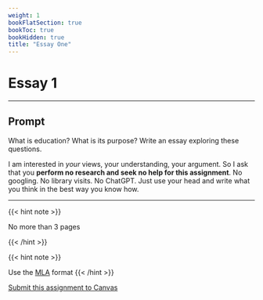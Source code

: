 ```yaml
---
weight: 1
bookFlatSection: true
bookToc: true
bookHidden: true
title: "Essay One"
---
```


# Essay 1

---

## Prompt



What is education? What is its purpose? Write an essay exploring these questions. 

I am interested in *your* views, your understanding, your argument. So I ask that you **perform no research and seek no help for this assignment**. No googling. No library visits. No ChatGPT. Just use your head and write what you think in the best way you know how.

---

{{< hint note >}} 

<span style="color: var(--circle-dots)"><i class="far fa-dot-circle"></i></span> No more than 3 pages

{{< /hint >}} 

{{< hint note >}} 

<span style="color: var(--circle-dots)"><i class="far fa-dot-circle"></i></span> Use the [MLA](/resources/open-handbook/chapter-11-mla/) format
{{< /hint >}} 

<!---

{{< hint note >}}
<span style="color: var(--readings)"><i class="fas fa-circle"></i></i></span> **Final Revision**: Changes of Mind
{{< /hint >}}

In our first course reading by Nicholson Baker, we encountered an inquiry into an everyday human phenomenon: the changing of our minds. Since changes of mind are such common and universal human experiences, we tend to write them off as easily explicable events that neither invite nor merit critical analysis, skepticism, or wonder. However, Baker's analysis utterly defamiliarizes these mental revisions, revealing that beneath this ordinary and seemingly banal experience lies something unexpected, strange, unsettling, and complex. While it is not the explicit focus of his piece, Baker's argument exposes how our habitual experience often produces a false sense of certainty that actively prevents us from discovery. In an odd way, our positive knowledge and understanding may become a kind of handicap that prevents us from seeing with clarity.

Baker's knack of finding the odd in the familiar is a good model for the analytical skills that we want you to develop in this writing course and beyond. When we utter buzzwords like "critical thinking," this is certainly part of what we mean to suggest. We are developing a capacity to momentarily set aside the conceptual shortcuts and cognitive categories that our brains use to quickly assign meaning to our experiences so that these schema do not obscure our attempts to notice and understand. While our views are always partial and conditioned by powerful social forces that are difficult to escape, it is possible to train ourselves to approach the world with fewer preconceptions.

I would like you to write a short reflection on your first essay and our course together. Did our reading(s) or conversation unsettle your belief or cause you to see something new about education? Your first draft and this response will essentially become artifacts memorializing the transformation of your thinking—a way of measuring the distance you've traveled between your earlier idea and the change of mind you've experienced.  
--->


<!---
{{< details "Revising With Close Reading" open >}}

## Changes of Mind

In our first course reading by Nicholson Baker, we encountered an inquiry into an everyday human phenomenon: the changing of our minds. Since changes of mind are such common and universal human experiences, we tend to write them off as easily explicable events that neither invite nor merit critical analysis, skepticism, or wonder. However, Baker's analysis utterly defamiliarizes these mental revisions, revealing that beneath this ordinary and seemingly banal experience lies something unexpected, strange, unsettling, and complex. While it is not the explicit focus of his piece, Baker's argument exposes how our habitual experience often produces a false sense of certainty that actively prevents us from discovery. In an odd way, our positive knowledge and understanding may become a kind of handicap that prevents us from seeing with clarity.

Baker's knack of finding the odd in the familiar is a good model for the analytical skills that we want you to develop in this writing course and beyond. When we utter buzzwords like "critical thinking," this is certainly part of what we mean to suggest. We are developing a capacity to momentarily set aside the conceptual shortcuts and cognitive categories that our brains use to quickly assign meaning to our experiences so that these schema do not obscure our attempts to notice and understand. While our views are always partial and conditioned by powerful social forces that are difficult to escape, it is possible to train ourselves to approach the world with fewer preconceptions—with what James Clerk Maxwell called a "thoroughly conscious ignorance." 

During the term I would like you to keep on the lookout for passages in our course readings that seem difficult to square with your understanding of education—moments in the text that make you pause and rethink what you formerly believed to be true. These passages should present an interpretive difficulty or be "problematic" in the sense that their meaning is a challenge to decode; however, they should also present a difficulty for you in the sense that their properly decoded meaning represents a challenge to your prior views on education, especially as you described them in your first draft. How does the passage unsettle your belief or cause you to see something new about your experience of education? What do you understand the passage to mean and what does the passage mean for your understanding?

Your revised essay should perform a deep textual analysis of one of these passages, a practice we often refer to as ``close reading.`` A close reading is an effort to explain to your audience what a passage means *using only the words in the text as evidence*. If you've never heard of this term before, don't worry. We'll gain practice in close reading during our term together, in class and in our [field notebooks](/resources/project-grain-elevator/field-notes/). 

While I suppose it is possible that no passage in our reading presents you with a moment's doubt or uncertainty, it is highly improbable. It is far more likely that our readings and your analysis of your chosen passage will serve to fundamentally challenge or problematize your earlier thinking, requiring a radical reworking of your original ideas. Thus, your final draft will be a unique, perhaps utterly incommensurable, argument that emerges or becomes necessary as a result of the discoveries you make during the close reading. In short, the revision should register how you've changed your mind on the topic based on new evidence. Your two essay drafts will essentially become artifacts memorializing the transformation of your thinking—a way of measuring the distance you've traveled between your earlier idea and the change of mind you've experienced. 

Your last draft is due on our final class meeting. The subject of discussion that day will be the intellectual journey these two drafts signify.

{{< hint note >}} 
<span style="color: var(--circle-dots)"><i class="far fa-dot-circle"></i></span> Final draft: 1200 words
{{< /hint >}} 

{{< hint note >}} 
<span style="color: var(--circle-dots)"><i class="far fa-dot-circle"></i></span> Use the [MLA](/resources/open-handbook/chapter-11-mla/) format
{{< /hint >}} 

{{< /details >}}

--->

<!---

{{< details "Revising with Close Reading" >}}

## Revising with Close Readings

This short essay will be revised at several points during the term. After we complete each of our course readings, I ask that you revise your initial argument by performing a [close reading](/resources/project-grain-elevator/thought-machines/). Don't worry if you've never heard the term `close reading` before; we will practice this form of deep textual analysis in the coming weeks using our [field notebooks](/resources/project-grain-elevator/field-notes/). 

Each revision will begin by choosing a passage from the new reading that speaks in some way to the thinking present in your previous draft. While it is possible that the passage may be used to augment and support your initial claims about education, it is *far* more likely that your analysis of the passage will serve to fundamentally challenge or problematize your earlier thinking, requiring a radical reworking of your ideas. Thus, each draft will be a unique, perhaps utterly incommensurable, argument that emerges or becomes necessary as a result of the discoveries you make during the close reading. In short, each revision should register how you've changed your mind on the topic based on new evidence; your essay drafts will essentially become artifacts memorializing the transformations of your thinking. 

An important requirement for these revisions is that *the main claim or stance you took as your focus in the first draft should be preserved in the subsequent one*, ensuring that there is a thread connecting each version of the essay throughout the course. For example, if you first argued that the purpose of education is to help us learn important skills, then the subsequent essay should also take that idea as its starting point. You might find yourself writing: "Before I thought the purpose of education was X, but an implication of Y's argument makes me see that the purpose of education is actually Z." As a result, in each new draft your future self may end up arguing vociferously against your past self's thinking because of the new evidence you've discovered through the close reading.

Your last draft is due on our final class meeting. The subject of discussion that day will be the intellectual journey these drafts signify. 

{{< hint note >}} 

<span style="color: var(--circle-dots)"><i class="far fa-dot-circle"></i></span> Your final draft at the end of the term should be around 1,200 words.

{{< /hint >}} 

{{< /details >}}

--->

<!---

{{< details "Essay 1 Revision" >}}

#

Sigh...

Formal education is one of the central features of our lives---a deep, organizing structure that has shaped and influenced us in profound and unaccountable ways. Education, like culture more broadly, is so ordinary and pervasive that it has become thoroughly naturalized, its powerful influence rendered virtually invisible to us. Education, in short, is just something that we've always done, something that has always been with us, something that is self-evidently the right and obvious thing to do---part of the everyday backdrop of life that we take for granted and rarely consider critically. 

Although it is quite difficult to escape the naturalizing trance that comes from our habitual exposure to such common features of our lifeworld, it is important to develop a capacity for this form of analysis---to see more clearly the weird within the familiar. Let's attempt to do something like this now: take a step outside of your own experience of formal education and try to gain some distance on the practices and normalizing structures that have been such a large part of your life since before you can even remember. Try to set aside all you know. Defamiliarize these experiences: hold them at a distance and try to look at them with a fresh perspective, as if for the first time. What do you see? This will require some effort: it is quite difficult to step outside of the automaticity that we fall into when we confront something that we think know well. Our knowledge and familiarity and comfort with a thing often blinds us to new insights about it; in an odd sense, our knowledge can be a handicap. 

---

#### <p style="text-align: center;"><span style="color: var(--due)"><i class="fa-brands fa-reddit-alien"></i> Alien Ethnography</span></p>

---

It might be helpful to begin your thinking by adopting the objective, cold analysis of some alien sociologist from outer space who has traveled many light-years to study the ways of humans. 

After cultivating this perspective, ask yourself: Are the purposes of education we commonly cite (perhaps even the ones you argued for in your first draft) actually reflected in how we construct systems of education? If not, what values does education truly seem to promote when we look at it in this new light? Does education as we have known it have some occulted or clandestine goals or purposes? Are there things that seem odd or counterproductive or wrong in how we go about education? Why do we do the things we do? Why have we built the educational institutions that we have? Are these "educational" experiences and structures actually promoting what we claim they do?

---

- Write a `response` to your first draft at the conclusion of your current one exploring these (or related) questions. 

- To help you in this work, gather the syllabi from your other two courses and closely examine these textual artifacts, like an archaeologist unearthing a shard of pottery in the desert. What do you make of these things? Since you are entering the new (and strange) culture of higher education, these textual artifacts may help you understand the values, ideas, preconceptions, and preoccupations that have authority there. 

- Your final draft should be about 1,500 words in length.

{{< /details >}}

---
--->

<!---
{{< hint note >}} 
<span style="color: var(--readings)"><i class="fas fa-clipboard"></i></span> First Draft Notes
{{< /hint >}} 

{{< details "Topic Sentences and Unified Paragraphs" >}}

#

## Topic Sentences 

`Topic sentences` function like a miniature `thesis` that communicates the purpose or main idea of a paragraph. It is important that your topic sentences are clear and accurately reflect the nature of the paragraph it initiates.

Most commonly, topic sentences are strong, declarative statements that make a `claim`. The sentences that follow the topic sentence in the paragraph are used to support that claim. However, a topic sentence may also be a question. In this case, the sentences that follow the topic sentence are used to move toward a conclusion or further develop the question.

### <i class="fas fa-lightbulb"></i> Some generally good advice about topic sentences:

1. Use the topic sentence of each paragraph to clearly state the subject or focus of the paragraph. If the paragraph and topic sentence are not in sync, or if the topic sentence doesn't actually state the nature of the paragraph, you need to revise it.

2. Use the topic sentence to set forth a `claim` that supports the thesis and drives the argument forward. This is not a hard rule, and there are other ways to start a paragraph, but it is a strong way that helps keep you focused.

Compare:

- <span style="color: var(--due)"><i class="fas fa-times-circle"></i></span> My high school has a unique program that allowed students to experiment and explore. 

- <span style="color: var(--in-class)"><i class="fas fa-check-circle"></i></span> Education facilitates inquiry and exploration, which are critical needs in the life of every human being.

More information on topic sentences, including examples, here in the [*Open Handbook*](/resources/open-handbook/chapter-7). 

---

## Paragraphs 

### <i class="fas fa-lightbulb"></i> Some generally good advice about paragraphs:

Paragraphs should be *unified*: every sentence in the paragraph should focus in some way on the main idea expressed in the `topic sentence`. Further, the paragraph’s individual sentences should be presented in a logical order and flow naturally from one to the other. While this is not a strict rule, it may be helpful to think of paragraphs as miniature essays, each with their own thesis, development, and proof. 

- More information on paragraphs, including examples, here in the [*Open Handbook*](/resources/open-handbook/chapter-7). 


{{< /details >}}



{{< details "Everyday vs. Every day" >}}
#

In the first draft I saw many students who were confused about **everyday** (as one word) and **every day** (as two words). They are very different in their meanings:


- <span style="color: var(--circle-dots)"><i class="far fa-dot-circle"></i></span> **everyday**: *adj*. As one word you use it to mean that something is *ordinary* or *common*. In fact, just substitute one of those words in place of everyday to see if the sentence still makes sense. 

- <span style="color: var(--circle-dots)"><i class="far fa-dot-circle"></i></span> **every day** *adv*. As two words it is an adverbial phrase that means "each day" or "daily," a reference to the frequency of a certain action.


---

- <span style="color: var(--due)"><i class="fas fa-times-circle"></i></span> My son eats oatmeal everyday. 

- <span style="color: var(--in-class)"><i class="fas fa-check-circle"></i></span> My son eats oatmeal every day.


---

- <span style="color: var(--in-class)"><i class="fas fa-check-circle"></i></span> The everyday struggles of many Americans are truly heartbreaking.

- <span style="color: var(--due)"><i class="fas fa-times-circle"></i></span> The every day struggles of many Americans are truly heartbreaking.

---

## The <i class="fas fa-bomb"></i> F-bomb solution™

For no particular reason I have discovered that if you can put an f-bomb between **every** and **day** then it should be *two words*:

- <span style="color: var(--in-class)"><i class="fas fa-check-circle"></i></span>  I go to the store every [f*ing] day. 

- <span style="color: var(--due)"><i class="fas fa-times-circle"></i></span> These are my every [f*ing] day pants.

A clever way to remember this:

+ Every <i class="fas fa-bomb"></i> day (See the space? An F-bomb fits in there. Two words.)

+ Everyday (No space for the bomb. One word.)

{{< /details >}}

{{< details "Comma Splices and Semicolons" >}}
#

### Semicolons

**A. Used to separate a series of items containing commas.** (Not very common).

- <span style="color: var(--due)"><i class="fas fa-times-circle"></i></span> I went to London, England, Paris, France, Bristol, Tennessee, and Berlin, Germany. 

- <span style="color: var(--in-class)"><i class="fas fa-check-circle"></i></span> I went to London, England; Paris, France; Bristol, Tennessee; and Berlin, Germany. 

**B.  Used to link two independent clauses to suggest a connection.** (Very common).

- <span style="color: var(--in-class)"><i class="fas fa-check-circle"></i></span> My son had trouble sleeping last night; I shouldn't have given him that chocolate cupcake.

- <span style="color: var(--in-class)"><i class="fas fa-check-circle"></i></span> Americans say they appreciate the hard work of teachers; however, very few are willing to pay them a decent wage. 

**C.  Things you don't do with semicolons**.

- <span style="color: var(--due)"><i class="fas fa-times-circle"></i></span> Please get three things from the store; bread, milk, and a *lot* of beer.

- <span style="color: var(--in-class)"><i class="fas fa-check-circle"></i></span> Please get three things from the store: bread, milk, and a *lot* of beer.  

### Comma splice errors

A comma splice error occurs when you use a comma to connect two independent clauses: 

- <span style="color: var(--due)"><i class="fas fa-times-circle"></i></span> I love my red truck, it is a Chevy Colorado. 

- <span style="color: var(--in-class)"><i class="fas fa-check-circle"></i></span> I love my red truck. It is a Chevy Colorado. 

- <span style="color: var(--in-class)"><i class="fas fa-check-circle"></i></span> I love my red truck; it is a Chevy Colorado. 

{{< /details >}}

{{< details "The Em Dash — " >}}

#

The **em dash** is perhaps the most versatile punctuation mark: it can function like a comma, colon, or parentheses. In formal writing it is used to indicate extra information or an aside---much as you would do with commas, colons, or parentheses. There is a good explainer on this punctuation mark on the [Merriam-Webster site](https://www.merriam-webster.com/words-at-play/em-dash-en-dash-how-to-use). The two most common uses in formal writing are displayed here:

- <span style="color: var(--due)"><i class="fas fa-times-circle"></i></span> The Soviets gave us the greatest exercise tool ever invented - the kettlebell. 
- <span style="color: var(--in-class)"><i class="fas fa-check-circle"></i></span> The Soviets gave us the greatest exercise tool ever invented—the kettlebell. 

- <span style="color: var(--in-class)"><i class="fas fa-check-circle"></i></span> The Soviet-Afghan War---a main contributor to the fall of the Soviet Union---has received increased scrutiny by scholars as America's mission there has foundered. 

{{< /details >}}

{{< details "Emphasis " >}}

#

How do you show emphasis in formal writing?

- <span style="color: var(--due)"><i class="fas fa-times-circle"></i></span> Unless I am being unusually calculating, I don't DECIDE to befriend someone . . . 

- <span style="color: var(--due)"><i class="fas fa-times-circle"></i></span> Unless I am being unusually calculating, I don't **decide** to befriend someone . . .

- <span style="color: var(--in-class)"><i class="fas fa-check-circle"></i></span> Unless I am being unusually calculating, I don't *decide* to befriend someone . . .

{{< /details >}}

{{< details "The 5 Paragraph Essay" >}}

#

Everyone was taught the 5-paragraph essay form in high school. There is an introduction with a thesis, three paragraphs of support, and a summary conclusion that restates the thesis. 

The problem is that you can't really do much in 5-paragraphs and your time at Dartmouth will require you to reach for rhetorical forms that can accommodate much more complexity. One place to begin is to imagine that your paper is as many paragraphs as needed in order to justify the thesis. There is no magic number of paragraphs. There is no recipe or formula. 

Another thing to reconsider is the `summary conclusion` that is a hallmark of the 5-paragraph essay. I saw many of these. You say what you've just said again at the end. Strong readers might find this somewhat insulting since it assumes we can't understand what we just read or hold these ideas in our heads for 5 paragraphs. 

If we imagine that the reader has a good grasp on what you've just argued, how should your piece end? What do you need to say or do or explain to achieve closure? What do you hope the reader takes away from your argument? What should they do in response to it? 

{{< /details >}}

--->

<i class="fa fa-cloud-upload-alt"></i> [Submit this assignment to Canvas](https://canvas.dartmouth.edu)


